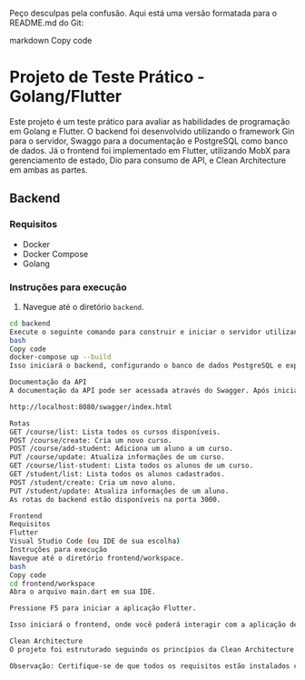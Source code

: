 Peço desculpas pela confusão. Aqui está uma versão formatada para o README.md do Git:

markdown
Copy code
# Projeto de Teste Prático - Golang/Flutter

Este projeto é um teste prático para avaliar as habilidades de programação em Golang e Flutter. O backend foi desenvolvido utilizando o framework Gin para o servidor, Swaggo para a documentação e PostgreSQL como banco de dados. Já o frontend foi implementado em Flutter, utilizando MobX para gerenciamento de estado, Dio para consumo de API, e Clean Architecture em ambas as partes.

## Backend

### Requisitos

- Docker
- Docker Compose
- Golang

### Instruções para execução

1. Navegue até o diretório `backend`.

```bash
cd backend
Execute o seguinte comando para construir e iniciar o servidor utilizando o Docker Compose.
bash
Copy code
docker-compose up --build
Isso iniciará o backend, configurando o banco de dados PostgreSQL e expondo os endpoints através do framework Gin.

Documentação da API
A documentação da API pode ser acessada através do Swagger. Após iniciar o servidor, acesse:

http://localhost:8080/swagger/index.html

Rotas
GET /course/list: Lista todos os cursos disponíveis.
POST /course/create: Cria um novo curso.
POST /course/add-student: Adiciona um aluno a um curso.
PUT /course/update: Atualiza informações de um curso.
GET /course/list-student: Lista todos os alunos de um curso.
GET /student/list: Lista todos os alunos cadastrados.
POST /student/create: Cria um novo aluno.
PUT /student/update: Atualiza informações de um aluno.
As rotas do backend estão disponíveis na porta 3000.

Frontend
Requisitos
Flutter
Visual Studio Code (ou IDE de sua escolha)
Instruções para execução
Navegue até o diretório frontend/workspace.
bash
Copy code
cd frontend/workspace
Abra o arquivo main.dart em sua IDE.

Pressione F5 para iniciar a aplicação Flutter.

Isso iniciará o frontend, onde você poderá interagir com a aplicação desenvolvida. O MobX será responsável pelo gerenciamento de estado, e o Dio será utilizado para consumir a API do backend.

Clean Architecture
O projeto foi estruturado seguindo os princípios da Clean Architecture tanto no backend quanto no frontend. Isso proporciona uma separação clara de responsabilidades, facilitando a manutenção e testabilidade do código.

Observação: Certifique-se de que todos os requisitos estão instalados corretamente antes de executar o projeto. Boa sorte no teste prático!